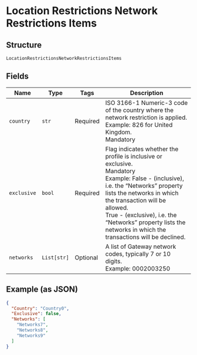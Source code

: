 
# Location Restrictions Network Restrictions Items

## Structure

`LocationRestrictionsNetworkRestrictionsItems`

## Fields

| Name | Type | Tags | Description |
|  --- | --- | --- | --- |
| `country` | `str` | Required | ISO 3166-1 Numeric-3 code of the country where the network restriction is applied.<br>Example: 826 for United Kingdom.<br>Mandatory |
| `exclusive` | `bool` | Required | Flag indicates whether the profile is inclusive or exclusive.<br>Mandatory<br>Example: False - (inclusive), i.e. the “Networks” property lists the networks in which the transaction will be allowed.<br>True - (exclusive), i.e. the “Networks” property lists the networks in which the transactions will be declined. |
| `networks` | `List[str]` | Optional | A list of Gateway network codes, typically 7 or 10 digits.<br>Example: 0002003250 |

## Example (as JSON)

```json
{
  "Country": "Country0",
  "Exclusive": false,
  "Networks": [
    "Networks7",
    "Networks8",
    "Networks9"
  ]
}
```


